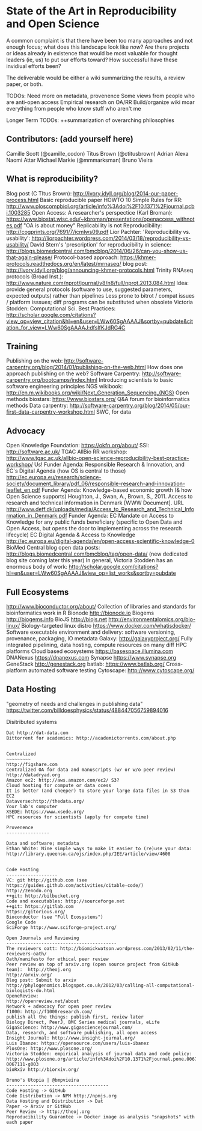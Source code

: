 State of the Art in Reproducibility and Open Science
===========================================
A common complaint is that there have been too many approaches and not enough focus; what does this landscape look like *now*?  Are there projects or ideas already in existence that would be most valuable for thought leaders (ie, us) to put our efforts toward? How successful have these invidiual efforts been?

The deliverable would be either a wiki summarizing the results, a review paper, or both.

TODOs:
Need more on metadata, provenence
Some views from people who are anti-open access
Empirical research on OA/RR
Build/organize wiki
moar everything from people who know stuff who aren't me

Longer Term TODOs:
++summarization of overarching philosophies

## Contributors: (add yourself here) ##
Camille Scott (@camille_codon)
Titus Brown (@ctitusbrown)
Adrian Alexa
Naomi Attar
Michael Markie (@mmmarksman)
Bruno Vieira

What is reproducibility?
--------------------------------

Blog post (C TItus Brown): http://ivory.idyll.org/blog/2014-our-paper-process.html
Basic reproducible paper HOWTO
10 Simple Rules for RR: http://www.ploscompbiol.org/article/info%3Adoi%2F10.1371%2Fjournal.pcbi.1003285
Open Access: A researcher's perspectice (Karl Broman): https://www.biostat.wisc.edu/~kbroman/presentations/openaccess_withnotes.pdf
"OA is about money"
Replicability is not Reproducibility: http://cogprints.org/7691/7/icmlws09.pdf
Lior Pachter: 'Reproducibility vs. usability': http://liorpachter.wordpress.com/2014/03/18/reproducibility-vs-usability/
David Stern's 'prescription' for reproducibility in science: http://blogs.biomedcentral.com/bmcblog/2014/06/26/can-you-show-us-that-again-please/
Protocol-based approach: https://khmer-protocols.readthedocs.org/en/latest/mrnaseq/
blog post: http://ivory.idyll.org/blog/announcing-khmer-protocols.html
Trinity RNAseq protocols (Broad Inst.): http://www.nature.com/nprot/journal/v8/n8/full/nprot.2013.084.html
Idea: provide general protocols (software to use, suggested parameters, expected outputs) rather than pipelines
Less prone to bitrot / compat issues / platform isssues; diff programs can be substituted when obsolete
Victoria Stodden: Computational Sci. Best Practices: http://scholar.google.com/citations?view_op=view_citation&hl=en&user=LWw60SgAAAAJ&sortby=pubdate&citation_for_view=LWw60SgAAAAJ:dfsIfKJdRG4C


Training
-----------

Publishing on the web: http://software-carpentry.org/blog/2014/01/publishing-on-the-web.html
How does one approach publishing on the web?
Software Carpentry: http://software-carpentry.org/bootcamps/index.html
Introducing scientists to basic software engineering principles
NGS wikibook: http://en.m.wikibooks.org/wiki/Next_Generation_Sequencing_(NGS)
Open methods
biostars: https://www.biostars.org/
Q&A forum for bioinformatics methods
Data carpentry: http://software-carpentry.org/blog/2014/05/our-first-data-carpentry-workshop.html
SWC, for data

Advocacy
-------------
Open Knowledge Foundation: https://okfn.org/about/
SSI: http://software.ac.uk/
TGAC AllBio RR workshop: http://www.tgac.ac.uk/allbio-open-science-reproducibility-best-practice-workshop/
Us!
Funder Agenda: Responsible Research & Innovation, and EC`s Digital Agenda (how OS is central to those) http://ec.europa.eu/research/science-society/document_library/pdf_06/responsible-research-and-innovation-leaflet_en.pdf
Funder Agenda: Knowledge-based economic growth (& how Open Science supports) Houghton, J., Swan, A., Brown, S., 2011. Access to research and technical information in Denmark [WWW Document]. URL http://www.deff.dk/uploads/media/Access_to_Research_and_Technical_Information_in_Denmark.pdf
Funder Agenda: EC Mandate on Access to Knowledge for any public funds beneficiary (specific to Open Data and Open Access, but opens the door to implementing across the research lifecycle) EC Digital Agenda & Access to Knowledge http://ec.europa.eu/digital-agenda/en/open-access-scientific-knowledge-0
BioMed Central blog open data posts: http://blogs.biomedcentral.com/bmcblog/tag/open-data/ (new dedicated blog site coming later this year)
In general, Victoria Stodden has an enormous body of work: http://scholar.google.com/citations?hl=en&user=LWw60SgAAAAJ&view_op=list_works&sortby=pubdate


Full Ecosystems
----------------------

http://www.bioconductor.org/about/
Collection of libraries and standards for bioinformatics work in R
Bionode http://bionode.io
Biogems http://biogems.info
BioJS http://biojs.net
http://environmentalomics.org/bio-linux/
Biology-targeted linux distro
https://www.docker.com/whatisdocker/
Software executable environment and delivery: software versioning, provenance, packaging, IO metadata
Galaxy: http://galaxyproject.org/
Fully integrated pipelining, data hosting, compute resources on many diff HPC platforms
Cloud based ecosystems
https://basespace.illumina.com
DNANexus https://dnanexus.com
Synapse https://www.synapse.org
GeneStack http://genestack.org
batlab: https://www.batlab.org/
Cross-platform automated software testing
Cytoscape: http://www.cytoscape.org/



Data Hosting
------------------
"geometry of needs and challenges in publishing data" https://twitter.com/billdoesphysics/status/488447056759894016

Disitributed systems
~~~~~~~~~~~~~~~~
Dat http://dat-data.com
Bittorrent for academics: http://academictorrents.com/about.php


Centralized
~~~~~~~~~
http://figshare.com
Centralized OA for data and manuscripts (w/ or w/o peer review)
http://datadryad.org
Amazon ec2: http://aws.amazon.com/ec2/ S3?
Cloud hosting for compute or data ccess
It is better (and cheeper) to store your large data files in S3 than EC2
Dataverse:http://thedata.org/
Your lab's computer
XSEDE: https://www.xsede.org/
HPC resources for scientists (apply for compute time)

Provenence
----------------

Data and software; metadata
Ethan White: Nine simple ways to make it easier to (re)use your data: http://library.queensu.ca/ojs/index.php/IEE/article/view/4608


Code Hosting
-------------------
VC: git http://github.com (see https://guides.github.com/activities/citable-code/)
http://zenodo.org
++git: http://bitbucket.org
Code and executables: http://sourceforge.net
++git: https://gitlab.com
https://gitorious.org/
Bioconductor (see "Full Ecosystems")
Google Code
SciForge http://www.sciforge-project.org/

Open Journals and Reviewing
-----------------------------------------
The reviewers oatt: http://biomickwatson.wordpress.com/2013/02/11/the-reviewers-oath/
Oath/manifesto for ethical peer review
Peer review on top of arxiv.org (open source project from GitHub team):  http://theoj.org
http://arxiv.org/
Blog post: Submit to arxiv http://phylogenomics.blogspot.co.uk/2012/03/calling-all-computational-biologists-do.html
OpeneReview:
http://openreview.net/about
Network + advocacy for open peer review
f1000: http://f1000research.com/
publish all the things: publish first, review later
Biology Direct, PeerJ, BMC Series medical journals, eLife
GigaScience: http://www.gigasciencejournal.com/
Data, research, and software publishing, all open access
Insight Journal: http://www.insight-journal.org/
Luis Ibanze: https://opensource.com/users/luis-ibanez
PlosOne: http://www.plosone.org/
Victoria Stodden: empirical analysis of journal data and code policy: http://www.plosone.org/article/info%3Adoi%2F10.1371%2Fjournal.pone.0067111#pone-0067111-g003
bioRxiv http://biorxiv.org/

Bruno's Utopia | @bmpvieira
--------------------------------------
Code Hosting -> GitHub
Code Distribution -> NPM http://npmjs.org
Data Hosting and Distribution -> Dat
Paper -> Arxiv or GitHub
Peer Review -> http://theoj.org
Reproducibility Guarantee -> Docker image as analysis "snapshots" with each paper
